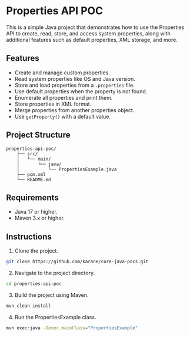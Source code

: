 # Properties API POC

This is a simple Java project that demonstrates how to use the Properties API to create, read, store, and access system properties, along with additional features such as default properties, XML storage, and more.

## Features

- Create and manage custom properties.
- Read system properties like OS and Java version.
- Store and load properties from a `.properties` file.
- Use default properties when the property is not found.
- Enumerate all properties and print them.
- Store properties in XML format.
- Merge properties from another properties object.
- Use `getProperty()` with a default value.

## Project Structure
```
properties-api-poc/ 
    ├── src/ 
    │   └── main/ 
    │       └── java/ 
    │           └── PropertiesExample.java 
    ├── pom.xml 
    └── README.md
```

## Requirements

- Java 17 or higher.
- Maven 3.x or higher.

## Instructions

1. Clone the project.

```bash
git clone https://github.com/karane/core-java-pocs.git
```

2. Navigate to the project directory.
```bash
cd properties-api-poc
```

3. Build the project using Maven.
```bash
mvn clean install
```

4. Run the PropertiesExample class.
```bash
mvn exec:java -Dexec.mainClass="PropertiesExample"
```